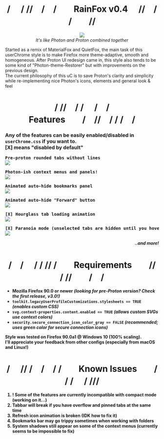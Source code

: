 <h1 align=center>/ 　/ //　/　/　　RainFox v0.4　 //　/ /　　//</h1>
<p align=center><img src="https://github.com/1280px/rainfox/blob/master/readme-img0.png"></img>
<br><i>It's like Photon and Proton combined together</i></p>


Started as a remix of MaterialFox and QuietFox, the main task of this userChrome style is to make Firefox more theme-adaptive, smooth and homogeneous. After Proton UI redesign came in, this style also tends to be some kind of "Photon-theme-Restorer" but with improvements on the previous design. <br>
The current philosophy of this uC is to save Proton's clarity and simplicity while re-implementing nice Photon's icons, elements and general look & feel

<h1 align=center>/ //　/ / 　/　/　　Features　　/　//　/ / /　/</h1>
<h3>Any of the features can be easily enabled/disabled in <code>userChrome.css</code> if you want to. <br> <b>[X]<b> means "disabled by default"</h3>
  
<pre>Pre-proton rounded tabs without lines
<img src="https://github.com/1280px/rainfox/blob/master/readme-img4.png" align=center></img></pre>
<pre>Photon-ish context menus and panels!
<img src="https://github.com/1280px/rainfox/blob/master/readme-img2.png" align=center></img></pre>
<pre>Animated auto-hide bookmarks panel
<img src="https://github.com/1280px/rainfox/blob/master/readme-img1.png" align=center></img></pre>
<pre>Animated auto-hide "Forward" button
<img src="https://github.com/1280px/rainfox/blob/master/readme-img5.png" align=center></img></pre>
<pre>[X] Hourglass tab loading animation
<img src="https://github.com/1280px/rainfox/blob/master/readme-img3.png" align=center></img></pre>
<pre>[X] Paranoia mode (unselected tabs are hidden until you hover it)
<img src="https://github.com/1280px/rainfox/blob/master/readme-img6.png" align=center></img></pre>
<p align=right><i>..and more!　　　　</i></p>



<h1 align=center>/　/　 / / // /　　Requirements　　//　 / //　　/　/</h1><ul>
<li>Mozilla Firefox 90.0 or newer <i>(looking for pre-Proton version? Check the first release, v3.0!)</i>
<li><code>toolkit.legacyUserProfileCustomizations.stylesheets == TRUE</code> <i>(enables custom CSS)</i>
<li><code>svg.context-properties.content.enabled == TRUE</code> <i>(allows custom SVGs use context colors)</i>
<li><code>security.secure_connection_icon_color_gray == FALSE</code> <i>(recommended; uses green color for secure connection icons)</i>
</ul>
<b>Style was tested on Firefox 90.0a1 @ Windows 10 (100% scaling).<br>I'll appreciate your feedback from other configs (especially from macOS and Linux!)</b>


<h1 align=center>/ 　// /　/　/ /　　Known Issues　　/　 / /　 / ///</h1><ol>
<li>! Some of the features are currently incompatible with compact mode (working on it...)
<li>Tabbar will break if you have overflow and pinned tabs at the same time
<li>Refresh icon animation is broken (IDK how to fix it)
<li>Bookmarks bar may go trippy sometimes when working with folders
<li>System shadows still appear on some of the context menus (currently seems to be impossible to fix)
</ol>
